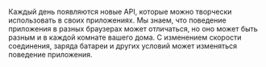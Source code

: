 Каждый день появляются новые API, которые можно творчески использовать в своих
приложениях. Мы знаем, что поведение приложения в разных браузерах
может отличаться, но оно может быть разным и в каждой комнате вашего дома.
С изменением скорости соединения, заряда батареи и других условий может
изменяться поведение приложения.